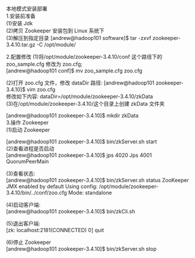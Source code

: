 本地模式安装部署  
1.安装前准备   
(1)安装 Jdk  
(2)拷贝 Zookeeper 安装包到 Linux 系统下   
(3)解压到指定目录
[andrew@hadoop101 software]$ tar -zxvf zookeeper-3.4.10.tar.gz -C /opt/module/  

2.配置修改
(1)将/opt/module/zookeeper-3.4.10/conf 这个路径下的 zoo_sample.cfg 修改为 zoo.cfg;  
[andrew@hadoop101 conf]$ mv zoo_sample.cfg zoo.cfg


(2)打开 zoo.cfg 文件，修改 dataDir 路径: 
[andrew@hadoop101 zookeeper-3.4.10]$ vim zoo.cfg  
修改如下内容:
dataDir=/opt/module/zookeeper-3.4.10/zkData   
(3)在/opt/module/zookeeper-3.4.10/这个目录上创建 zkData 文件夹  


[andrew@hadoop101 zookeeper-3.4.10]$ mkdir zkData  
3.操作 Zookeeper   
(1)启动 Zookeeper  

[andrew@hadoop101 zookeeper-3.4.10]$ bin/zkServer.sh start  
(2)查看进程是否启动  
[andrew@hadoop101 zookeeper-3.4.10]$ jps
4020 Jps
4001 QuorumPeerMain

(3)查看状态:  
[andrew@hadoop101 zookeeper-3.4.10]$ bin/zkServer.sh status
ZooKeeper JMX enabled by default
Using config: /opt/module/zookeeper-3.4.10/bin/../conf/zoo.cfg
Mode: standalone

(4)启动客户端:  
[andrew@hadoop101 zookeeper-3.4.10]$ bin/zkCli.sh  

(5)退出客户端:    
[zk: localhost:2181(CONNECTED) 0] quit    

(6)停止 Zookeeper    
[andrew@hadoop101 zookeeper-3.4.10]$ bin/zkServer.sh stop  